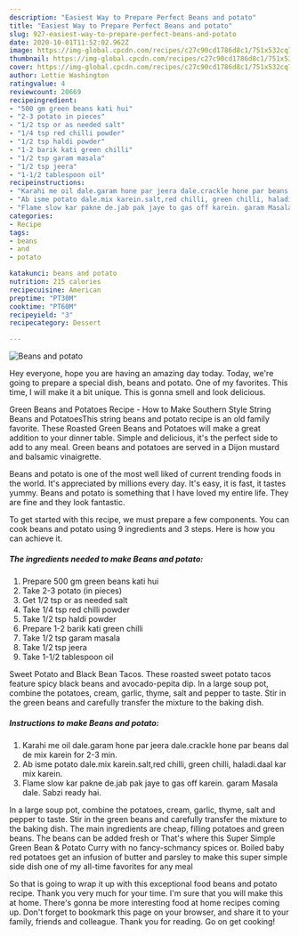 ```yaml
---
description: "Easiest Way to Prepare Perfect Beans and potato"
title: "Easiest Way to Prepare Perfect Beans and potato"
slug: 927-easiest-way-to-prepare-perfect-beans-and-potato
date: 2020-10-01T11:52:02.962Z
image: https://img-global.cpcdn.com/recipes/c27c90cd1786d8c1/751x532cq70/beans-and-potato-recipe-main-photo.jpg
thumbnail: https://img-global.cpcdn.com/recipes/c27c90cd1786d8c1/751x532cq70/beans-and-potato-recipe-main-photo.jpg
cover: https://img-global.cpcdn.com/recipes/c27c90cd1786d8c1/751x532cq70/beans-and-potato-recipe-main-photo.jpg
author: Lettie Washington
ratingvalue: 4
reviewcount: 20669
recipeingredient:
- "500 gm green beans kati hui"
- "2-3 potato in pieces"
- "1/2 tsp or as needed salt"
- "1/4 tsp red chilli powder"
- "1/2 tsp haldi powder"
- "1-2 barik kati green chilli"
- "1/2 tsp garam masala"
- "1/2 tsp jeera"
- "1-1/2 tablespoon oil"
recipeinstructions:
- "Karahi me oil dale.garam hone par jeera dale.crackle hone par beans dal de mix karein for 2-3 min."
- "Ab isme potato dale.mix karein.salt,red chilli, green chilli, haladi.daal kar mix karein."
- "Flame slow kar pakne de.jab pak jaye to gas off karein. garam Masala dale. Sabzi ready hai."
categories:
- Recipe
tags:
- beans
- and
- potato

katakunci: beans and potato 
nutrition: 215 calories
recipecuisine: American
preptime: "PT30M"
cooktime: "PT60M"
recipeyield: "3"
recipecategory: Dessert

---
```



![Beans and potato](https://img-global.cpcdn.com/recipes/c27c90cd1786d8c1/751x532cq70/beans-and-potato-recipe-main-photo.jpg)

Hey everyone, hope you are having an amazing day today. Today, we're going to prepare a special dish, beans and potato. One of my favorites. This time, I will make it a bit unique. This is gonna smell and look delicious.

Green Beans and Potatoes Recipe - How to Make Southern Style String Beans and PotatoesThis string beans and potato recipe is an old family favorite. These Roasted Green Beans and Potatoes will make a great addition to your dinner table. Simple and delicious, it&#39;s the perfect side to add to any meal. Green beans and potatoes are served in a Dijon mustard and balsamic vinaigrette.

Beans and potato is one of the most well liked of current trending foods in the world. It's appreciated by millions every day. It's easy, it is fast, it tastes yummy. Beans and potato is something that I have loved my entire life. They are fine and they look fantastic.


To get started with this recipe, we must prepare a few components. You can cook beans and potato using 9 ingredients and 3 steps. Here is how you can achieve it.

<!--inarticleads1-->

##### The ingredients needed to make Beans and potato:

1. Prepare 500 gm green beans kati hui
1. Take 2-3 potato (in pieces)
1. Get 1/2 tsp or as needed salt
1. Take 1/4 tsp red chilli powder
1. Take 1/2 tsp haldi powder
1. Prepare 1-2 barik kati green chilli
1. Take 1/2 tsp garam masala
1. Take 1/2 tsp jeera
1. Take 1-1/2 tablespoon oil


Sweet Potato and Black Bean Tacos. These roasted sweet potato tacos feature spicy black beans and avocado-pepita dip. In a large soup pot, combine the potatoes, cream, garlic, thyme, salt and pepper to taste. Stir in the green beans and carefully transfer the mixture to the baking dish. 

<!--inarticleads2-->

##### Instructions to make Beans and potato:

1. Karahi me oil dale.garam hone par jeera dale.crackle hone par beans dal de mix karein for 2-3 min.
1. Ab isme potato dale.mix karein.salt,red chilli, green chilli, haladi.daal kar mix karein.
1. Flame slow kar pakne de.jab pak jaye to gas off karein. garam Masala dale. Sabzi ready hai.


In a large soup pot, combine the potatoes, cream, garlic, thyme, salt and pepper to taste. Stir in the green beans and carefully transfer the mixture to the baking dish. The main ingredients are cheap, filling potatoes and green beans. The beans can be added fresh or That&#39;s where this Super Simple Green Bean &amp; Potato Curry with no fancy-schmancy spices or. Boiled baby red potatoes get an infusion of butter and parsley to make this super simple side dish one of my all-time favorites for any meal 

So that is going to wrap it up with this exceptional food beans and potato recipe. Thank you very much for your time. I'm sure that you will make this at home. There's gonna be more interesting food at home recipes coming up. Don't forget to bookmark this page on your browser, and share it to your family, friends and colleague. Thank you for reading. Go on get cooking!
